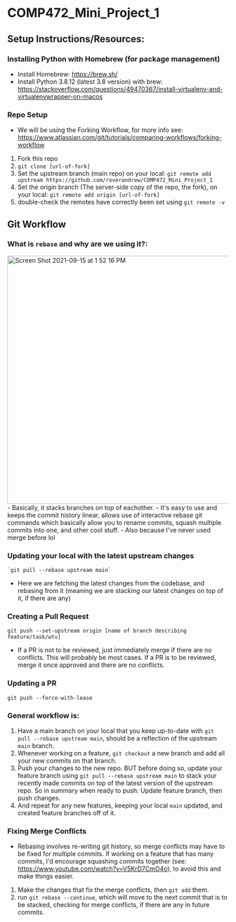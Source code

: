# COMP472_Mini_Project_1

## Setup Instructions/Resources:
  ### Installing Python with Homebrew (for package management)
  * Install Homebrew: https://brew.sh/
  * Install Python 3.8.12 (latest 3.8 version) with brew: https://stackoverflow.com/questions/49470367/install-virtualenv-and-virtualenvwrapper-on-macos

  ### Repo Setup
  * We will be using the Forking Workflow, for more info see: https://www.atlassian.com/git/tutorials/comparing-workflows/forking-workflow
  1) Fork this repo
  2) `git clone [url-of-fork]`
  3) Set the upstream branch (main repo) on your local: `git remote add upstream https://github.com/roverandrew/COMP472_Mini_Project_1`
  4) Set the origin branch (The server-side copy of the repo, the fork), on your local: `git remote add origin [url-of-fork]`
  5) double-check the remotes have correctly been set using `git remote -v`

## Git Workflow
  ### What is `rebase` and why are we using it?:
  <img width="565" alt="Screen Shot 2021-09-15 at 1 52 16 PM" src="https://user-images.githubusercontent.com/54918397/133484503-4d14cd90-9d01-46d8-bbef-f053d46d1ca3.png">
  - Basically, it stacks branches on top of eachother.
  - It's easy to use and keeps the commit history linear, allows use of interactive rebase git commands which basically allow you to rename commits, squash multiple commits into one, and other cool stuff.
  - Also because I've never used merge before lol

  ### Updating your local with the latest upstream changes
    `git pull --rebase upstream main`
   - Here we are fetching the latest changes from the codebase, and rebasing from it (meaning we are stacking our latest changes on top of it, if there are any)

  ### Creating a Pull Request
  `git push --set-upstream origin [name of branch describing feature/task/wtv]`
  * If a PR is not to be reviewed, just immediately merge if there are no conflicts. This will probably be most cases. If a PR is to be reviewed, merge it once approved and there are no conflicts.
  
  ### Updating a PR
  `git push --force-with-lease`
  
  ### General workflow is:
  1) Have a main branch on your local that you keep up-to-date with `git pull --rebase upstream main`, should be a reflection of the upstream `main` branch.
  2) Whenever working on a feature, `git checkout` a new branch and add all your new commits on that branch.
  3) Push your changes to the new repo. BUT before doing so, update your feature branch using `git pull --rebase upstream main` to stack your recently made commits on top of the latest version of the upstream repo. So in summary when ready to push: Update feature branch, then push changes.
  4) And repeat for any new features, keeping your local `main` updated, and created feature branches off of it.

  ### Fixing Merge Conflicts
  * Rebasing involves re-writing git history, so merge conflicts may have to be fixed for multiple commits. If working on a feature that has many commits, I'd encourage squashing commits together (see: https://www.youtube.com/watch?v=V5KrD7CmO4o), to avoid this and make things easier.
  1) Make the changes that fix the merge conflicts, then `git add` them.
  2) run `git rebase --continue`, which will move to the next commit that is to be stacked, checking for merge conflicts, if there are any in future commits.
